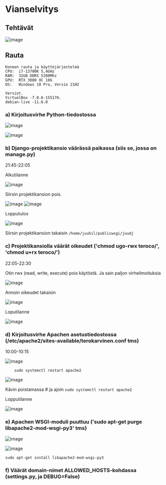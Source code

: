 # Vianselvitys

## Tehtävät
![image](https://user-images.githubusercontent.com/122887067/222975909-6a9a3e50-3eda-4a77-a33b-3eea0448826c.png)


## Rauta

    Koneen rauta ja käyttöjärjestelmä
    CPU:  i7-13700K 5,4GHz
    RAM:  32GB DDR5 5200Mhz
    GPU:  RTX 3080 OC 10G
    OS:   Windows 10 Pro, Versio 21H2
    
    Versiot. 
    VirtualBox -7.0.6-155176.
    debian-live -11.6.0
    
### a) Kirjoitusvirhe Python-tiedostossa
![image](https://user-images.githubusercontent.com/122887067/222976341-02f37186-3b0e-401a-83c3-184d0803206e.png)

![image](https://user-images.githubusercontent.com/122887067/222976323-7890ad1e-4ed8-4621-8ae3-28a0955bd98a.png)

### b) Django-projektikansio väärässä paikassa (siis se, jossa on manage.py)

21:45-22:05

Alkutilanne

![image](https://user-images.githubusercontent.com/122887067/222976341-02f37186-3b0e-401a-83c3-184d0803206e.png)

Siirsin projektikansion pois.

![image](https://user-images.githubusercontent.com/122887067/222976872-46be1457-8872-4cde-a11f-7916492802c9.png)
![image](https://user-images.githubusercontent.com/122887067/222976889-9e8bee8e-f247-4678-9083-7ba23e80f429.png)

Lopputulos

![image](https://user-images.githubusercontent.com/122887067/222976913-08f0f8ce-7484-4b84-88f2-21307529325a.png)

Siirsin projektikansion takaisin ``/home/juuhil/publicwsgi/juudj``

### c) Projektikansiolla väärät oikeudet ('chmod ugo-rwx teroco/', 'chmod u+rx teroco/')
22:05-22:30

Otin rwx (read, write, execute) pois käytöstä. Ja sain paljon virheilmoituksia

![image](https://user-images.githubusercontent.com/122887067/222984802-4dfe668d-757b-4a16-a9bf-08485adf085a.png)

Annoin oikeudet takaisin

![image](https://user-images.githubusercontent.com/122887067/222984888-e4e4aa5d-08c6-4809-af76-8096092af0b0.png)

Loputilanne

![image](https://user-images.githubusercontent.com/122887067/222989025-32e7844b-88d1-48ed-9abe-5c05b3f8faaf.png)

### d) Kirjoitusvirhe Apachen asetustiedostossa (/etc/apache2/sites-available/terokarvinen.conf tms)
10:00-10:15

![image](https://user-images.githubusercontent.com/122887067/223052712-b7418710-4928-4a95-9f72-2ca1860bb4ca.png)

        sudo systemctl restart apache2
        
![image](https://user-images.githubusercontent.com/122887067/223053687-6910baae-0567-49eb-bbc4-1a37ad44dd15.png)

Kävin poistamassa # ja ajoin ``sudo systemctl restart apache2``

Lopputilanne

![image](https://user-images.githubusercontent.com/122887067/223054054-a0ec8b7f-c5eb-4bf3-a4fe-a723acd3d417.png)

### e) Apachen WSGI-moduli puuttuu ('sudo apt-get purge libapache2-mod-wsgi-py3' tms)

![image](https://user-images.githubusercontent.com/122887067/223055237-018d2003-3db0-408e-924c-6259ea664ab2.png)

![image](https://user-images.githubusercontent.com/122887067/223055407-0fb0594b-16df-4d56-ac2f-9c1b03d4d586.png)

``sudo apt-get install libapache2-mod-wsgi-py3``

### f) Väärät domain-nimet ALLOWED_HOSTS-kohdassa (settings.py, ja DEBUG=False)


